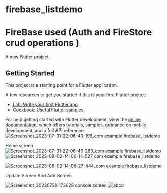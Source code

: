 # firebase_listdemo

# FireBase used (Auth and FireStore crud operations )

A new Flutter project.

## Getting Started

This project is a starting point for a Flutter application.

A few resources to get you started if this is your first Flutter project:

- [Lab: Write your first Flutter app](https://docs.flutter.dev/get-started/codelab)
- [Cookbook: Useful Flutter samples](https://docs.flutter.dev/cookbook)

For help getting started with Flutter development, view the
[online documentation](https://docs.flutter.dev/), which offers tutorials,
samples, guidance on mobile development, and a full API reference.
![Screenshot_2023-07-31-22-06-43-196_com example firebase_listdemo](https://github.com/Arjun-00/firebase_listdemo/assets/76726126/f3b507a7-e5c7-4d00-bac5-55b81e510bb8)

Home screen![Screenshot_2023-07-31-22-06-46-283_com example firebase_listdemo](https://github.com/Arjun-00/firebase_listdemo/assets/76726126/7aee6d78-baaa-460f-96e1-0e7de515a942)
![Screenshot_2023-08-02-14-06-14-527_com example firebase_listdemo](https://github.com/Arjun-00/firebase_listdemo/assets/76726126/23a6a345-a749-49ee-8886-d2e06edccb79)

![Screenshot_2023-08-02-14-06-27-444_com example firebase_listdemo](https://github.com/Arjun-00/firebase_listdemo/assets/76726126/2986ced5-7ea9-4abc-870d-962b5df9b0f3)




Update Screen And Add Screen

![Screenshot_20230731-173628](https://github.com/Arjun-00/firebase_listdemo/assets/76726126/6d33e5c5-cd3a-4608-8713-b81b68e1d510)
console screen
![abcd](https://github.com/Arjun-00/firebase_listdemo/assets/76726126/d22a293f-5a2b-490a-801f-b683dcf8c434)


